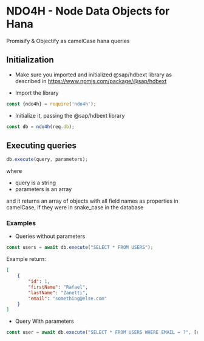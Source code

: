 NDO4H - Node Data Objects for Hana
============
Promisify & Objectify as camelCase hana queries

## Initialization

* Make sure you imported and initialized \@sap/hdbext library as described in https://www.npmjs.com/package/@sap/hdbext

* Import the library
```javascript
const {ndo4h} = require('ndo4h');
```

* Initialize it, passing the @sap/hdbext library
```javascript
const db = ndo4h(req.db);
```

## Executing queries

```javascript
db.execute(query, parameters);
```

where 

* query is a string
* parameters is an array

and it returns an array of objects with all field names as properties in camelCase, if they were in snake_case in the database

### Examples
* Queries without parameters

```javascript
const users = await db.execute("SELECT * FROM USERS");
```

Example return:
```json
[
    {
        "id": 1,
        "firstName": "Rafael",
        "lastName": "Zanetti",
        "email": "something@else.com"
    }
]
```

* Query With parameters

```javascript
const user = await db.execute("SELECT * FROM USERS WHERE EMAIL = ?", [req.params.email]);
```


